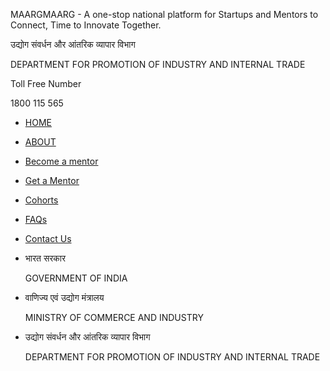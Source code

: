 MAARGMAARG - A one-stop national platform for Startups and Mentors to Connect, Time to Innovate Together.

उद्योग संवर्धन और आंतरिक व्यापार विभाग

DEPARTMENT FOR PROMOTION OF INDUSTRY AND INTERNAL TRADE

Toll Free Number

1800 115 565

* [HOME](/ "Home")
* [ABOUT](/about-us "About us")
* [Become a mentor](/become-mentor "Become Mentor")
* [Get a Mentor](/get-a-mentor "Get a Mentor")
* [Cohorts](/cohort-program)
* [FAQs](/faq)
* [Contact Us](/contactus)

* भारत सरकार

  GOVERNMENT OF INDIA
* वाणिज्य एवं उद्योग मंत्रालय

  MINISTRY OF COMMERCE AND INDUSTRY
* उद्योग संवर्धन और आंतरिक व्यापार विभाग

  DEPARTMENT FOR PROMOTION OF INDUSTRY AND INTERNAL TRADE